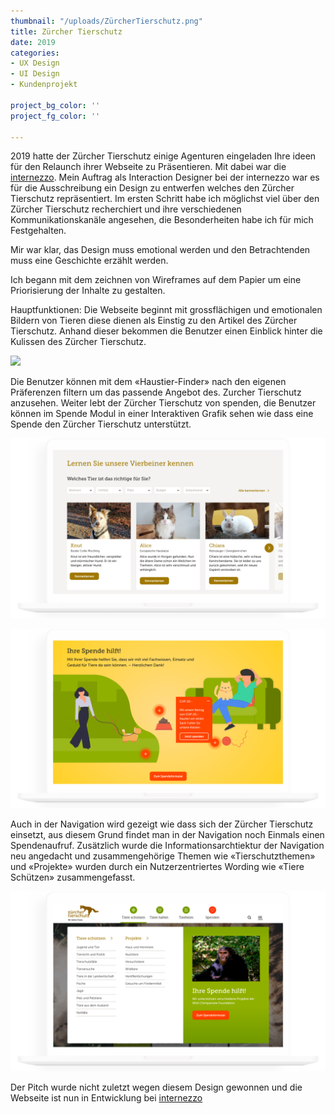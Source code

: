 ```yaml
---
thumbnail: "/uploads/ZürcherTierschutz.png"
title: Zürcher Tierschutz
date: 2019
categories:
- UX Design
- UI Design
- Kundenprojekt

project_bg_color: ''
project_fg_color: ''

---
```


2019 hatte der Zürcher Tierschutz einige Agenturen eingeladen Ihre ideen für den Relaunch ihrer Webseite zu Präsentieren.
Mit dabei war die <a href="https://internezzo.ch" target="_blank">internezzo</a>. Mein Auftrag als Interaction Designer bei der internezzo war es für die Ausschreibung ein Design zu entwerfen welches den Zürcher Tierschutz repräsentiert.
Im ersten Schritt habe ich möglichst viel über den Zürcher Tierschutz recherchiert und ihre verschiedenen Kommunikationskanäle angesehen, die Besonderheiten habe ich für mich Festgehalten.

Mir war klar, das Design muss emotional werden und den Betrachtenden muss eine Geschichte erzählt werden. 

Ich begann mit dem zeichnen von Wireframes auf dem Papier um eine Priorisierung der Inhalte zu gestalten.

Hauptfunktionen:
Die Webseite beginnt mit grossflächigen und emotionalen Bildern von Tieren diese dienen als Einstig zu den Artikel des Zürcher Tierschutz. Anhand dieser bekommen die Benutzer einen Einblick hinter die Kulissen des Zürcher Tierschutz.

![](/uploads/ZTS_Startseite.png)

Die Benutzer können mit dem «Haustier-Finder» nach den eigenen Präferenzen filtern um das passende Angebot des. Zurcher Tierschutz anzusehen.
Weiter lebt der Zürcher Tierschutz von spenden, die Benutzer können im Spende Modul in einer Interaktiven Grafik sehen wie dass eine Spende den Zürcher Tierschutz unterstützt.

![](/uploads/ZTS_Tiere.png)

![](/uploads/ZTS_Spende.png)

Auch in der Navigation wird gezeigt wie dass sich der Zürcher Tierschutz einsetzt, aus diesem Grund findet man in der Navigation noch Einmals einen Spendenaufruf.
Zusätzlich wurde die Informationsarchtiektur der Navigation neu angedacht und zusammengehörige Themen wie «Tierschutzthemen» und «Projekte» wurden durch ein Nutzerzentriertes Wording wie «Tiere Schützen»  zusammengefasst.

![](/uploads/ZTS_Menu.png)

Der Pitch wurde nicht zuletzt wegen diesem Design gewonnen und die Webseite ist nun in Entwicklung bei <a href="https://internezzo.ch" target="_blank">internezzo</a>